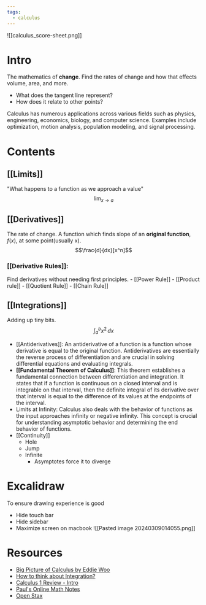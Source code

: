 ```yaml
---
tags:
  - calculus
---
```

![[calculus_score-sheet.png]]
# Intro
The mathematics of **change**. Find the rates of change and how that effects volume, area, and more.

- What does the tangent line represent?
- How does it relate to other points?
  
Calculus has numerous applications across various fields such as physics, engineering, economics, biology, and computer science. Examples include optimization, motion analysis, population modeling, and signal processing.
# Contents
## [[Limits]]
  "What happens to a function as we approach a value"
  $$\lim_{x \to a} $$
## [[Derivatives]]
The rate of change. A function which finds slope of an **original function**, $f(x)$, at some point(usually x).
  $$\frac{d}{dx}[x^n]$$
  
### [[Derivative Rules]]: 
Find derivatives without needing first principles. 
	- [[Power Rule]]
	- [[Product rule]]
	- [[Quotient Rule]]
	- [[Chain Rule]]
	  
## [[Integrations]]
  Adding up tiny bits.
  $$\int_{a}^{b} x^2 \,dx$$
- [[Antiderivatives]]: 
  An antiderivative of a function is a function whose derivative is equal to the original function. Antiderivatives are essentially the reverse process of differentiation and are crucial in solving differential equations and evaluating integrals.
- **[[Fundamental Theorem of Calculus]]**: 
  This theorem establishes a fundamental connection between differentiation and integration. It states that if a function is continuous on a closed interval and is integrable on that interval, then the definite integral of its derivative over that interval is equal to the difference of its values at the endpoints of the interval.
- Limits at Infinity: 
  Calculus also deals with the behavior of functions as the input approaches infinity or negative infinity. This concept is crucial for understanding asymptotic behavior and determining the end behavior of functions.
- [[Continuity]]
	- Hole
	- Jump
	- Infinite
		- Asymptotes force it to diverge

# Excalidraw
To ensure drawing experience is good 
- Hide touch bar
- Hide sidebar
- Maximize screen on macbook
![[Pasted image 20240309014055.png]]

# Resources
- [Big Picture of Calculus by Eddie Woo](https://www.youtube.com/watch?v=tt2DGYOi3hc&ab_channel=EddieWoo)
- [How to think about Integration?](https://www.youtube.com/watch?v=MwVBzE7Z5gw&t=329s&ab_channel=MathTheWorld)
- [Calculus 1 Review - Intro](https://www.youtube.com/watch?v=GiCojsAWRj0&ab_channel=TheOrganicChemistryTutor)
- [Paul's Online Math Notes](https://tutorial.math.lamar.edu/Problems/CalcI/CalcI.aspx)
- [Open Stax](https://openstax.org/books/calculus-volume-1/pages/2-3-the-limit-laws)